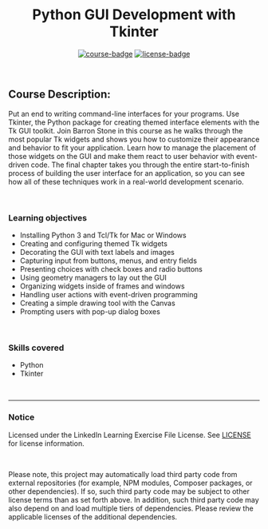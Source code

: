 <div align="center">

# Python GUI Development with Tkinter

[![course-badge]][course-link]
[![license-badge]][LICENSE]

</div>

<!-- badge info -->
[course-badge]:https://img.shields.io/badge/learning-Python-white?logo=Linkedin&labelColor=blue&style=for-the-badge
[course-link]:https://www.linkedin.com/learning/python-gui-development-with-tkinter-2 "Python GUI Development with Tkinter"
[license-badge]:https://img.shields.io/badge/learning-license-success?logo=Linkedin&labelColor=black&style=for-the-badge

<br>

## Course Description:
Put an end to writing command-line interfaces for your programs. Use Tkinter, the Python package for creating themed interface elements with the Tk GUI toolkit. Join Barron Stone in this course as he walks through the most popular Tk widgets and shows you how to customize their appearance and behavior to fit your application. Learn how to manage the placement of those widgets on the GUI and make them react to user behavior with event-driven code. The final chapter takes you through the entire start-to-finish process of building the user interface for an application, so you can see how all of these techniques work in a real-world development scenario.

<br>

### Learning objectives
- Installing Python 3 and Tcl/Tk for Mac or Windows
- Creating and configuring themed Tk widgets
- Decorating the GUI with text labels and images
- Capturing input from buttons, menus, and entry fields
- Presenting choices with check boxes and radio buttons
- Using geometry managers to lay out the GUI
- Organizing widgets inside of frames and windows
- Handling user actions with event-driven programming
- Creating a simple drawing tool with the Canvas
- Prompting users with pop-up dialog boxes

<br>

### Skills covered
- Python
- Tkinter

<br>

---
### Notice
Licensed under the LinkedIn Learning Exercise File License. See [LICENSE] for license information.

<br>

Please note, this project may automatically load third party code from external repositories (for example, NPM modules, Composer packages, or other dependencies). If so, such third party code may be subject to other license terms than as set forth above. In addition, such third party code may also depend on and load multiple tiers of dependencies. Please review the applicable licenses of the additional dependencies.

[LICENSE]:../../LICENSE "LinkedIn Learning License"